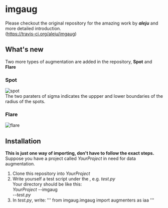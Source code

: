 # imgaug
Please checkout the original repository for the amazing work by ***aleju*** and more detailed introduction.  
(https://travis-ci.org/aleju/imgaug)  

## What's new
Two more types of augmentation are added in the repository, **Spot** and **Flare**  
### Spot
![spot](https://wx2.sinaimg.cn/mw690/8a44a48egy1fprfws33p3j20qo0hvwfn.jpg)  
The two paraters of sigma indicates the uppper and lower boundaries of the radius of the spots.
### Flare
![flare](https://wx3.sinaimg.cn/mw690/8a44a48egy1fprfwozykpj20qo0hvjtu.jpg)  

## Installation
**This is just one way of importing, don't have to follow the exact steps.**
Suppose you have a project called *YourProject* in need for data augmentation.  
1. Clone this repository into *YourProject*  
2. Write yourself a test script under the , e.g. *test.py*  
Your directory should be like this:  
*YourProject*
    --imgaug  
    --*test.py*  
3. In *test.py*, write:
'''
from imgaug.imgaug import augmenters as iaa
'''
    
